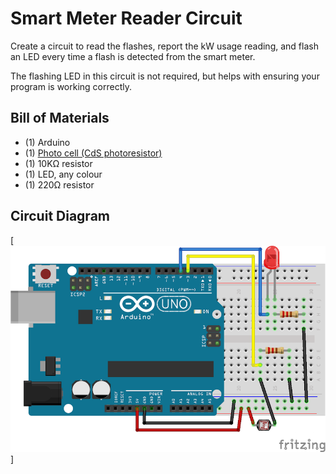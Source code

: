 # Smart Meter Reader Circuit

Create a circuit to read the flashes, report the kW usage reading, and flash an LED every time a flash is detected from the smart meter.

The flashing LED in this circuit is not required, but helps with ensuring your program is working correctly.


## Bill of Materials

* (1) Arduino
* (1) [Photo cell (CdS photoresistor)](https://www.adafruit.com/products/161)
* (1) 10KΩ resistor
* (1) LED, any colour
* (1) 220Ω resistor


## Circuit Diagram

[![smart meter reader circuit diagram](docs/images/smart-meter-reader-circuit-diagram.png)]